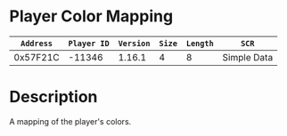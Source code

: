 # Player Color Mapping

| `Address` | `Player ID` | `Version` | `Size` | `Length` | `SCR` |
| ---------- | ----------- | --------- | ------ | -------- | ---- |
| 0x57F21C | -11346 | 1.16.1 | 4 | 8 | Simple Data |

# Description

A mapping of the player's colors.